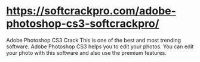 # https://softcrackpro.com/adobe-photoshop-cs3-softcrackpro/
Adobe Photoshop CS3 Crack  This is one of the best and most trending software. Adobe Photoshop CS3 helps you to edit your photos. You can edit your photo with this software and also use the premium features.
